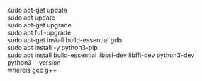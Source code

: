 sudo apt-get update
<br>
sudo apt update
<br>
sudo apt-get upgrade
<br>
sudo apt full-upgrade
<br>
sudo apt-get install build-essential gdb
<br>
sudo apt install -y python3-pip
<br>
sudo apt install build-essential libssl-dev libffi-dev python3-dev
<br>
python3 --version
<br>
whereis gcc g++